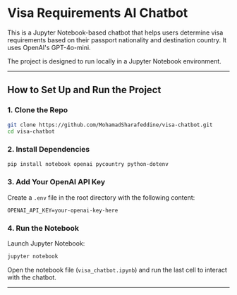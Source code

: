 # Visa Requirements AI Chatbot

This is a Jupyter Notebook-based chatbot that helps users determine visa requirements based on their passport nationality and destination country. It uses OpenAI's GPT-4o-mini.

The project is designed to run locally in a Jupyter Notebook environment.

---

## How to Set Up and Run the Project

### 1. Clone the Repo

```bash
git clone https://github.com/MohamadSharafeddine/visa-chatbot.git
cd visa-chatbot
```

### 2. Install Dependencies

```bash
pip install notebook openai pycountry python-dotenv
```

### 3. Add Your OpenAI API Key

Create a `.env` file in the root directory with the following content:

```
OPENAI_API_KEY=your-openai-key-here
```

### 4. Run the Notebook

Launch Jupyter Notebook:

```bash
jupyter notebook
```

Open the notebook file (`visa_chatbot.ipynb`) and run the last cell to interact with the chatbot.

---
